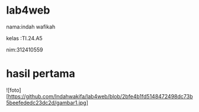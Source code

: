 # lab4web
nama:indah wafikah 

kelas :TI.24.A5

nim:312410559

# hasil pertama

![foto][https://github.com/Indahwakifa/lab4web/blob/2bfe4b1fd5148472498dc73b5beefededc23dc2d/gambar1.jpg]

